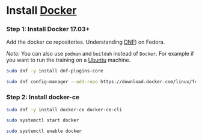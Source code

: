 # Install [Docker](https://www.docker.com)

### Step 1: Install Docker 17.03+

Add the docker ce repositories. Understanding [DNF](https://fedoraproject.org/wiki/DNF?rd=Dnf)) on Fedora. 

_Note:_ You can also use `podman` and `buildah` instead of `Docker`. For example if you want to run the training on a [Ubuntu](https://ubuntu.com) machine. 



```sh
sudo dnf -y install dnf-plugins-core
```

```sh
sudo dnf config-manager --add-repo https://download.docker.com/linux/fedora/docker-ce.repo
```

### Step 2: Install docker-ce

```sh
sudo dnf -y install docker-ce docker-ce-cli
```

```sh
sudo systemctl start docker
```

```sh
sudo systemctl enable docker
```